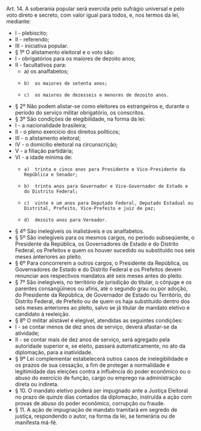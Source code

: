 Art. 14. A soberania popular será exercida pelo sufrágio universal e pelo voto direto e secreto, com valor igual para todos, e, nos termos da lei, mediante:
* I -  plebiscito;
* II -  referendo;
* III -  iniciativa popular.
* § 1º O alistamento eleitoral e o voto são:
 * I -  obrigatórios para os maiores de dezoito anos;
 * II -  facultativos para:
   * a)  os analfabetos;
   *     b)  os maiores de setenta anos;
   *     c)  os maiores de dezesseis e menores de dezoito anos.
* § 2º Não podem alistar-se como eleitores os estrangeiros e, durante o período do serviço militar obrigatório, os conscritos.
* § 3º São condições de elegibilidade, na forma da lei:
 * I -  a nacionalidade brasileira;
 * II -  o pleno exercício dos direitos políticos;
 * III -  o alistamento eleitoral;
 * IV -  o domicílio eleitoral na circunscrição;
 * V -  a filiação partidária;
 * VI -  a idade mínima de:
   *     a)  trinta e cinco anos para Presidente e Vice-Presidente da República e Senador;
   *     b)  trinta anos para Governador e Vice-Governador de Estado e do Distrito Federal;
   *     c)  vinte e um anos para Deputado Federal, Deputado Estadual ou Distrital, Prefeito, Vice-Prefeito e juiz de paz;
   *     d)  dezoito anos para Vereador.
* § 4º São inelegíveis os inalistáveis e os analfabetos.
* § 5º São inelegíveis para os mesmos cargos, no período subseqüente, o Presidente da República, os Governadores de Estado e do Distrito Federal, os Prefeitos e quem os houver sucedido ou substituído nos seis meses anteriores ao pleito.
* § 6º Para concorrerem a outros cargos, o Presidente da República, os Governadores de Estado e do Distrito Federal e os Prefeitos devem renunciar aos respectivos mandatos até seis meses antes do pleito.
* § 7º São inelegíveis, no território de jurisdição do titular, o cônjuge e os parentes consangüíneos ou afins, até o segundo grau ou por adoção, do Presidente da República, de Governador de Estado ou Território, do Distrito Federal, de Prefeito ou de quem os haja substituído dentro dos seis meses anteriores ao pleito, salvo se já titular de mandato eletivo e candidato à reeleição.
* § 8º O militar alistável é elegível, atendidas as seguintes condições:
 * I -  se contar menos de dez anos de serviço, deverá afastar-se da atividade;
 * II -  se contar mais de dez anos de serviço, será agregado pela autoridade superior e, se eleito, passará automaticamente, no ato da diplomação, para a inatividade.
* § 9º Lei complementar estabelecerá outros casos de inelegibilidade e os prazos de sua cessação, a fim de proteger a normalidade e legitimidade das eleições contra a influência do poder econômico ou o abuso do exercício de função, cargo ou emprego na administração direta ou indireta.
* § 10. O mandato eletivo poderá ser impugnado ante a Justiça Eleitoral no prazo de quinze dias contados da diplomação, instruída a ação com provas de abuso do poder econômico, corrupção ou fraude.
* § 11. A ação de impugnação de mandato tramitará em segredo de justiça, respondendo o autor, na forma da lei, se temerária ou de manifesta má-fé.
